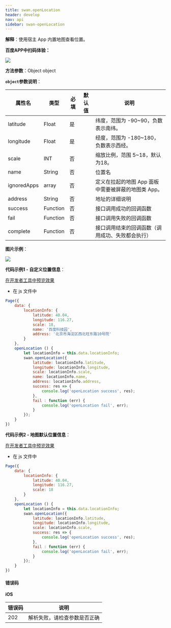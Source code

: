 ```yaml
---
title: swan.openLocation
header: develop
nav: api
sidebar: swan-openLocation
---
```


**解释**：使用宿主 App 内置地图查看位置。

**百度APP中扫码体验：**

<img src="https://b.bdstatic.com/miniapp/assets/images/doc_demo/openLocation.png"  class="demo-qrcode-image" />


**方法参数**：Object object

**`object`参数说明**：

|属性名 |类型  |必填 | 默认值 |说明|
|---- | ---- | ---- | ----|----|
|latitude   | Float |  是  | | 纬度，范围为 -90~90，负数表示南纬。|
|longitude  | Float  | 是  | | 经度，范围为 -180~180，负数表示西经。|
|scale  | INT |否 | |  缩放比例，范围 5~18，默认为18。|
|name  | String |否 | | 位置名|
|ignoredApps|array|否 | |定义在拉起的地图 App 面板中需要被屏蔽的地图类 App。|
|address  | String |否 | | 地址的详细说明|
|success  | Function |否 | | 接口调用成功的回调函数|
|fail  | Function |否 | | 接口调用失败的回调函数|
|complete  | Function |否 | | 接口调用结束的回调函数（调用成功、失败都会执行）|

**图片示例**：

<div class="m-doc-custom-examples">
    <div class="m-doc-custom-examples-correct">
        <img src="https://b.bdstatic.com/miniapp/images/openLocation.gif">
    </div>
    <div class="m-doc-custom-examples-correct">
        <img src=" ">
    </div>
    <div class="m-doc-custom-examples-correct">
        <img src=" ">
    </div>     
</div>

**代码示例1 - 自定义位置信息**：

<a href="swanide://fragment/c85dc8f8f87366dcde740c908c21e79f1569429868373" title="在开发者工具中预览效果" target="_self">在开发者工具中预览效果</a>

* 在 js 文件中

```js
Page({
    data: {
        locationInfo: {
            latitude: 40.04,
            longitude: 116.27,
            scale: 18,
            name: '百度科技园',
            address: '北京市海淀区西北旺东路10号院'
        }
    },
    openLocation () {
        let locationInfo = this.data.locationInfo;
        swan.openLocation({
            latitude: locationInfo.latitude,
            longitude: locationInfo.longitude,
            scale: locationInfo.scale,
            name: locationInfo.name,
            address: locationInfo.address,
            success: res => {
                console.log('openLocation success', res);
            },
            fail : function (err) {
                console.log('openLocation fail', err);
            }
        });
    }
})
```

**代码示例2 - 地图默认位置信息**：

<a href="swanide://fragment/2887624ff4f3c1f08d5b4a11814ff2211575225318087" title="在开发者工具中预览效果" target="_self">在开发者工具中预览效果</a>

* 在 js 文件中

```js
Page({
    data: {
        locationInfo: {
            latitude: 40.04,
            longitude: 116.27,
            scale: 18
        }
    },
    openLocation () {
        let locationInfo = this.data.locationInfo;
        swan.openLocation({
            latitude: locationInfo.latitude,
            longitude: locationInfo.longitude,
            scale: locationInfo.scale,
            success: res => {
                console.log('openLocation success', res);
            },
            fail : function (err) {
                console.log('openLocation fail', err);
            }
        });
    }
})
```
 #### 错误码

**iOS**

|错误码|说明|
|--|--|
|202|解析失败，请检查参数是否正确      |
